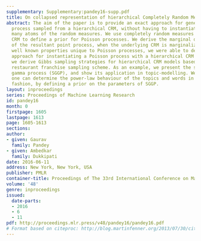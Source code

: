 ```yaml
---
supplementary: Supplementary:pandey16-supp.pdf
title: On collapsed representation of hierarchical Completely Random Measures
abstract: The aim of the paper is to provide an exact approach for generating a Poisson
  process sampled from a hierarchical CRM, without having to instantiate the infinitely
  many atoms of the random measures. We use completely random measures (CRM) and hierarchical
  CRM to define a prior for Poisson processes. We derive the marginal distribution
  of the resultant point process, when the underlying CRM is marginalized out. Using
  well known properties unique to Poisson processes, we were able to derive an exact
  approach for instantiating a Poisson process with a hierarchical CRM prior. Furthermore,
  we derive Gibbs sampling strategies for hierarchical CRM models based on Chinese
  restaurant franchise sampling scheme. As an example, we present the sum of generalized
  gamma process (SGGP), and show its application in topic-modelling. We show that
  one can determine the power-law behaviour of the topics and words in a Bayesian
  fashion, by defining a prior on the parameters of SGGP.
layout: inproceedings
series: Proceedings of Machine Learning Research
id: pandey16
month: 0
firstpage: 1605
lastpage: 1613
page: 1605-1613
sections: 
author:
- given: Gaurav
  family: Pandey
- given: Ambedkar
  family: Dukkipati
date: 2016-06-11
address: New York, New York, USA
publisher: PMLR
container-title: Proceedings of The 33rd International Conference on Machine Learning
volume: '48'
genre: inproceedings
issued:
  date-parts:
  - 2016
  - 6
  - 11
pdf: http://proceedings.mlr.press/v48/pandey16/pandey16.pdf
# Format based on citeproc: http://blog.martinfenner.org/2013/07/30/citeproc-yaml-for-bibliographies/
---
```


